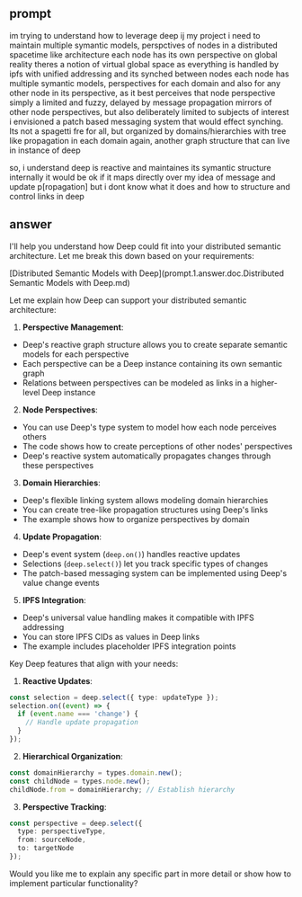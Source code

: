 ## prompt
im trying to understand how to leverage deep ij my project
i need to maintain multiple symantic models, perspctives of nodes in a distributed spacetime like architecture
each node has its own perspective on global reality
theres a notion of virtual global space as everything is handled by ipfs with unified addressing 
and its synched between nodes
each node has multiple symantic models, perspectives
for each domain and 
also for any other node in its perspective, as it best perceives that node perspective
simply a limited and fuzzy, delayed by message propagation mirrors of other node perspectives, but also deliberately limited to subjects of interest
i envisioned a patch based  messaging system that would effect synching. Its not a spagetti fre for all, but organized by domains/hierarchies
with tree like propagation in each domain
again, another graph structure that can live in instance of deep

so, i understand deep is reactive and maintaines its symantic structure internally
it would be ok if it maps directly over my idea of message and update p[ropagation]
but i dont know what it does and how to structure and control links in deep

## answer
I'll help you understand how Deep could fit into your distributed semantic architecture. Let me break this down based on your requirements:

[Distributed Semantic Models with Deep](prompt.1.answer.doc.Distributed Semantic Models with Deep.md)

Let me explain how Deep can support your distributed semantic architecture:

1. **Perspective Management**:
- Deep's reactive graph structure allows you to create separate semantic models for each perspective
- Each perspective can be a Deep instance containing its own semantic graph
- Relations between perspectives can be modeled as links in a higher-level Deep instance

2. **Node Perspectives**:
- You can use Deep's type system to model how each node perceives others
- The code shows how to create perceptions of other nodes' perspectives
- Deep's reactive system automatically propagates changes through these perspectives

3. **Domain Hierarchies**:
- Deep's flexible linking system allows modeling domain hierarchies
- You can create tree-like propagation structures using Deep's links
- The example shows how to organize perspectives by domain

4. **Update Propagation**:
- Deep's event system (`deep.on()`) handles reactive updates
- Selections (`deep.select()`) let you track specific types of changes
- The patch-based messaging system can be implemented using Deep's value change events

5. **IPFS Integration**:
- Deep's universal value handling makes it compatible with IPFS addressing
- You can store IPFS CIDs as values in Deep links
- The example includes placeholder IPFS integration points

Key Deep features that align with your needs:

1. **Reactive Updates**:
```typescript
const selection = deep.select({ type: updateType });
selection.on((event) => {
  if (event.name === 'change') {
    // Handle update propagation
  }
});
```

2. **Hierarchical Organization**:
```typescript
const domainHierarchy = types.domain.new();
const childNode = types.node.new();
childNode.from = domainHierarchy; // Establish hierarchy
```

3. **Perspective Tracking**:
```typescript
const perspective = deep.select({
  type: perspectiveType,
  from: sourceNode,
  to: targetNode
});
```

Would you like me to explain any specific part in more detail or show how to implement particular functionality?